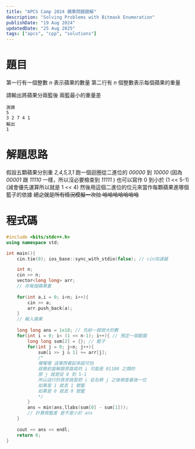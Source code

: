 ```yaml
---
title: "APCS Camp 2024 蘋果問題題解"
description: "Solving Problems with Bitmask Enumeration"
publishDate: "19 Aug 2024"
updatedDate: "25 Aug 2025"
tags: ["apcs", "cpp", "solutions"]
---
```


# 題目

第一行有一個整數 *n* 表示蘋果的數量
第二行有 *n* 個整數表示每個蘋果的重量

請輸出將蘋果分兩籃後 兩籃最小的重量差

```
測資
5
3 2 7 4 1
輸出
1
```

# 解題思路

假設五顆蘋果分別重 *2,4,5,3,1*
跑一個迴圈從二進位的 *00000* 到 *10000* (因為 *00001* 跟 *11110* 一樣，所以沒必要檢查到 *11111* )
也可以寫作 0 到小於 (1 << 5-1) (減會優先運算所以就是 1 << 4)
然後用這個二進位的位元來當作每顆蘋果進哪個籃子的依據
~~總之就是所有情況模擬一次拉 哈哈哈哈哈哈哈~~

# 程式碼

```cpp
#include <bits/stdc++.h>
using namespace std;

int main(){
    cin.tie(0); ios_base::sync_with_stdio(false); // cin加速器

    int n;
    cin >> n;
    vector<long long> arr; 
    // 存每個蘋果重
    
    for(int a,i = 0; i<n; i++){
        cin >> a;
        arr.push_back(a);
    }
    // 輸入蘋果
    
    long long ans = 1e18; // 先給一個很大的數
    for(int i = 0; i< (1 << n-1); i++){ // 預定一個範圍
        long long sum[2] = {}; // 籃子
        for(int j = 0; j<n; j++){ 
            sum[i >> j & 1] += arr[j];
            /*
            喔喔喔 這東西看起來超可怕
            就像前面解題思路寫的 i 可能是 01100 之類的
            那 j 就是從 0 到 5-1
            所以這行的意思就是把 i 從右移 j 之後檢查最後一位
            如果是 1 就丟 1 號籃
            如果是 0 就丟 0 號籃
            */ 
        }
        ans = min(ans,llabs(sum[0] - sum[1]));
        // 計算兩籃差 是不是小於 ans
    }
    
    cout << ans << endl;
    return 0;
}
```
